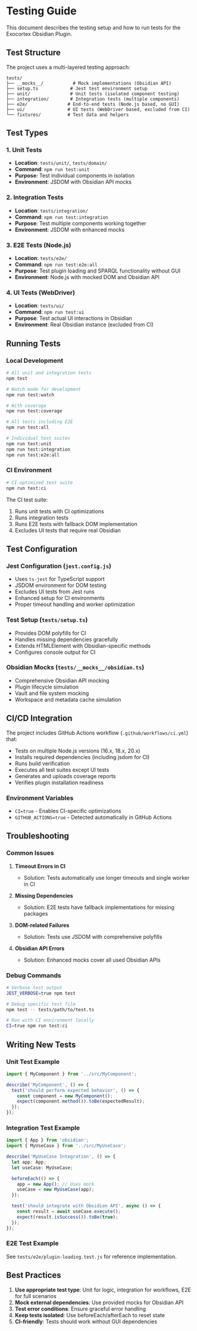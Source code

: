 # Testing Guide

This document describes the testing setup and how to run tests for the Exocortex Obsidian Plugin.

## Test Structure

The project uses a multi-layered testing approach:

```
tests/
├── __mocks__/           # Mock implementations (Obsidian API)
├── setup.ts            # Jest test environment setup
├── unit/               # Unit tests (isolated component testing)
├── integration/        # Integration tests (multiple components)
├── e2e/               # End-to-end tests (Node.js based, no GUI)
├── ui/                # UI tests (WebDriver based, excluded from CI)
└── fixtures/          # Test data and helpers
```

## Test Types

### 1. Unit Tests
- **Location**: `tests/unit/`, `tests/domain/`
- **Command**: `npm run test:unit`
- **Purpose**: Test individual components in isolation
- **Environment**: JSDOM with Obsidian API mocks

### 2. Integration Tests
- **Location**: `tests/integration/`
- **Command**: `npm run test:integration`
- **Purpose**: Test multiple components working together
- **Environment**: JSDOM with enhanced mocks

### 3. E2E Tests (Node.js)
- **Location**: `tests/e2e/`
- **Command**: `npm run test:e2e:all`
- **Purpose**: Test plugin loading and SPARQL functionality without GUI
- **Environment**: Node.js with mocked DOM and Obsidian API

### 4. UI Tests (WebDriver)
- **Location**: `tests/ui/`
- **Command**: `npm run test:ui`
- **Purpose**: Test actual UI interactions in Obsidian
- **Environment**: Real Obsidian instance (excluded from CI)

## Running Tests

### Local Development
```bash
# All unit and integration tests
npm test

# Watch mode for development
npm run test:watch

# With coverage
npm run test:coverage

# All tests including E2E
npm run test:all

# Individual test suites
npm run test:unit
npm run test:integration
npm run test:e2e:all
```

### CI Environment
```bash
# CI-optimized test suite
npm run test:ci
```

The CI test suite:
1. Runs unit tests with CI optimizations
2. Runs integration tests
3. Runs E2E tests with fallback DOM implementation
4. Excludes UI tests that require real Obsidian

## Test Configuration

### Jest Configuration (`jest.config.js`)
- Uses `ts-jest` for TypeScript support
- JSDOM environment for DOM testing
- Excludes UI tests from Jest runs
- Enhanced setup for CI environments
- Proper timeout handling and worker optimization

### Test Setup (`tests/setup.ts`)
- Provides DOM polyfills for CI
- Handles missing dependencies gracefully
- Extends HTMLElement with Obsidian-specific methods
- Configures console output for CI

### Obsidian Mocks (`tests/__mocks__/obsidian.ts`)
- Comprehensive Obsidian API mocking
- Plugin lifecycle simulation
- Vault and file system mocking
- Workspace and metadata cache simulation

## CI/CD Integration

The project includes GitHub Actions workflow (`.github/workflows/ci.yml`) that:

- Tests on multiple Node.js versions (16.x, 18.x, 20.x)
- Installs required dependencies (including jsdom for CI)
- Runs build verification
- Executes all test suites except UI tests
- Generates and uploads coverage reports
- Verifies plugin installation readiness

### Environment Variables
- `CI=true` - Enables CI-specific optimizations
- `GITHUB_ACTIONS=true` - Detected automatically in GitHub Actions

## Troubleshooting

### Common Issues

1. **Timeout Errors in CI**
   - Solution: Tests automatically use longer timeouts and single worker in CI

2. **Missing Dependencies**
   - Solution: E2E tests have fallback implementations for missing packages

3. **DOM-related Failures**
   - Solution: Tests use JSDOM with comprehensive polyfills

4. **Obsidian API Errors**
   - Solution: Enhanced mocks cover all used Obsidian APIs

### Debug Commands
```bash
# Verbose test output
JEST_VERBOSE=true npm test

# Debug specific test file
npm test -- tests/path/to/test.ts

# Run with CI environment locally
CI=true npm run test:ci
```

## Writing New Tests

### Unit Test Example
```typescript
import { MyComponent } from '../src/MyComponent';

describe('MyComponent', () => {
  test('should perform expected behavior', () => {
    const component = new MyComponent();
    expect(component.method()).toBe(expectedResult);
  });
});
```

### Integration Test Example
```typescript
import { App } from 'obsidian';
import { MyUseCase } from '../src/MyUseCase';

describe('MyUseCase Integration', () => {
  let app: App;
  let useCase: MyUseCase;

  beforeEach(() => {
    app = new App(); // Uses mock
    useCase = new MyUseCase(app);
  });

  test('should integrate with Obsidian API', async () => {
    const result = await useCase.execute();
    expect(result.isSuccess()).toBe(true);
  });
});
```

### E2E Test Example
See `tests/e2e/plugin-loading.test.js` for reference implementation.

## Best Practices

1. **Use appropriate test type**: Unit for logic, integration for workflows, E2E for full scenarios
2. **Mock external dependencies**: Use provided mocks for Obsidian API
3. **Test error conditions**: Ensure graceful error handling
4. **Keep tests isolated**: Use beforeEach/afterEach to reset state
5. **CI-friendly**: Tests should work without GUI dependencies